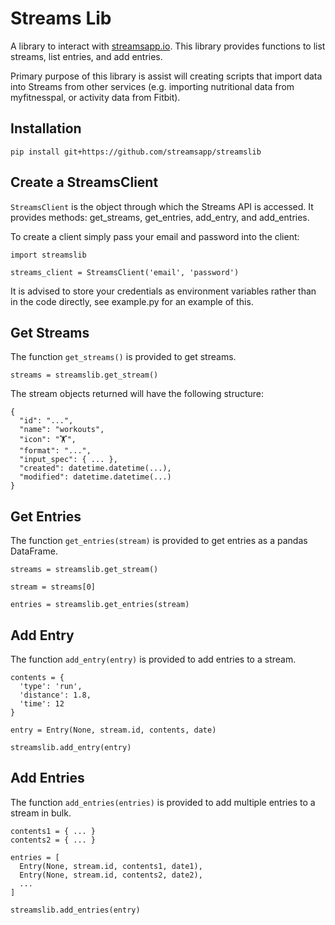 # Streams Lib

A library to interact with [streamsapp.io](https://www.streamsapp.io/). This library provides functions to list streams, list entries, and add entries.

Primary purpose of this library is assist will creating scripts that import data into Streams from other services (e.g. importing nutritional data from myfitnesspal, or activity data from Fitbit).

## Installation

```
pip install git+https://github.com/streamsapp/streamslib
```

## Create a StreamsClient

`StreamsClient` is the object through which the Streams API is accessed. It provides methods: get_streams, get_entries, add_entry, and add_entries.

To create a client simply pass your email and password into the client:  

```
import streamslib

streams_client = StreamsClient('email', 'password')
```

It is advised to store your credentials as environment variables rather than in the code directly, see example.py for an example of this.

## Get Streams

The function `get_streams()` is provided to get streams.

```
streams = streamslib.get_stream()
```

The stream objects returned will have the following structure:

```
{
  "id": "...",
  "name": "workouts",
  "icon": "🏋️",
  "format": "...",
  "input_spec": { ... },
  "created": datetime.datetime(...),
  "modified": datetime.datetime(...)
}
```

## Get Entries

The function `get_entries(stream)` is provided to get entries as a pandas DataFrame.

```
streams = streamslib.get_stream()

stream = streams[0]

entries = streamslib.get_entries(stream)
```

## Add Entry

The function `add_entry(entry)` is provided to add entries to a stream.

```
contents = {
  'type': 'run',
  'distance': 1.8,
  'time': 12
}

entry = Entry(None, stream.id, contents, date)

streamslib.add_entry(entry)
```

## Add Entries

The function `add_entries(entries)` is provided to add multiple entries to a stream in bulk.

```
contents1 = { ... }
contents2 = { ... }

entries = [
  Entry(None, stream.id, contents1, date1),
  Entry(None, stream.id, contents2, date2),
  ...
]

streamslib.add_entries(entry)
```